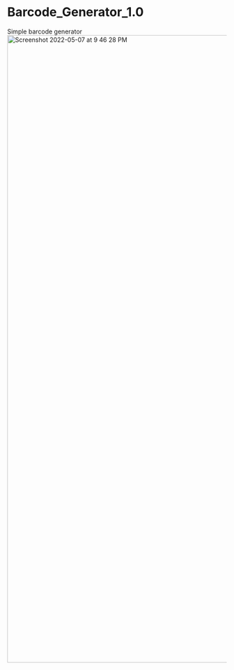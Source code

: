 # Barcode_Generator_1.0
Simple barcode generator 
<img width="1440" alt="Screenshot 2022-05-07 at 9 46 28 PM" src="https://user-images.githubusercontent.com/99599915/167262878-486b5d4d-249a-4f48-90eb-622f36076ebf.png">
